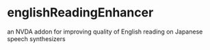 # englishReadingEnhancer
an NVDA addon for improving quality of English reading on Japanese speech synthesizers
